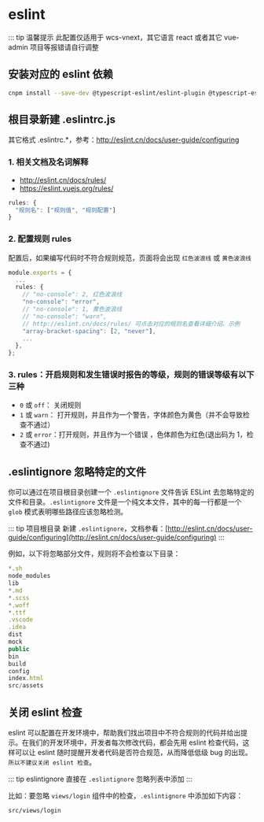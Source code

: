 # eslint

::: tip 温馨提示
此配置仅适用于 wcs-vnext，其它语言 react 或者其它 vue-admin 项目等报错请自行调整

## 安装对应的 eslint 依赖

```bash
cnpm install --save-dev @typescript-eslint/eslint-plugin @typescript-eslint/parser eslint eslint-plugin-vue vue-eslint-parser
```

## 根目录新建 .eslintrc.js

其它格式 .eslintrc.\*，参考：http://eslint.cn/docs/user-guide/configuring

### 1. 相关文档及名词解释

- http://eslint.cn/docs/rules/
- https://eslint.vuejs.org/rules/

```ts
rules: {
  "规则名": ["规则值", "规则配置"]
}
```

### 2. 配置规则 rules

配置后，如果编写代码时不符合规则规范，页面将会出现 `红色波浪线` 或 `黄色波浪线`

```ts {5,9}
module.exports = {
  ...
  rules: {
    // "no-console": 2, 红色波浪线
    "no-console": "error",
    // "no-console": 1, 黄色波浪线
    // "no-console": "warn",
    // http://eslint.cn/docs/rules/ 可点击对应的规则名查看详细介绍、示例
    "array-bracket-spacing": [2, "never"],
    ...
  },
};
```

### 3. rules：开启规则和发生错误时报告的等级，规则的错误等级有以下三种

- `0` 或 `off`： 关闭规则
- `1` 或 `warn`： 打开规则，并且作为一个警告，字体颜色为黄色（并不会导致检查不通过）
- `2` 或 `error`：打开规则，并且作为一个错误 ，色体颜色为红色(退出码为 1，检查不通过)

## .eslintignore 忽略特定的文件

你可以通过在项目根目录创建一个 `.eslintignore` 文件告诉 ESLint 去忽略特定的文件和目录。`.eslintignore` 文件是一个纯文本文件，其中的每一行都是一个 `glob` 模式表明哪些路径应该忽略检测。

::: tip 项目根目录
新建 `.eslintignore`，文档参看：[http://eslint.cn/docs/user-guide/configuring](http://eslint.cn/docs/user-guide/configuring)
:::

例如，以下将忽略部分文件，规则将不会检查以下目录：

```ts
*.sh
node_modules
lib
*.md
*.scss
*.woff
*.ttf
.vscode
.idea
dist
mock
public
bin
build
config
index.html
src/assets
```

## 关闭 eslint 检查

eslint 可以配置在开发环境中，帮助我们找出项目中不符合规则的代码并给出提示。在我们的开发环境中，开发者每次修改代码，都会先用 eslint 检查代码，这样可以让 eslint 随时提醒开发者代码是否符合规范，从而降低低级 bug 的出现。`所以不建议关闭 eslint 检查`。

::: tip eslintignore
直接在 `.eslintignore` 忽略列表中添加
:::

比如：要忽略 `views/login` 组件中的检查，`.eslintignore` 中添加如下内容：

```html
src/views/login
```
